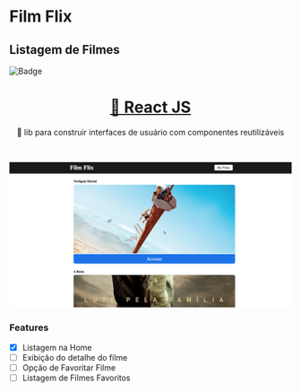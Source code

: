 # Film Flix

## Listagem de Filmes 


![Badge](https://img.shields.io/static/v1?label=FilmFlix&message=v0.0.1&color=f00fff)
 

<h1 align="center">
    <a href="https://pt-br.reactjs.org/">🔗 React JS</a>
</h1>

<p align="center">🚀 lib para construir interfaces de usuário com componentes reutilizáveis</p>
<br />
 
![Details web](./assets/filmflix-screen.png) 

### Features

- [x] Listagem na Home
- [ ] Exibição do detalhe do filme
- [ ] Opção de Favoritar Filme
- [ ] Listagem de Filmes Favoritos
